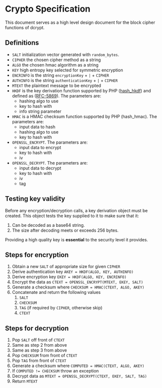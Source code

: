 # Crypto Specification

This document serves as a high level design document for the block cipher functions of dcrypt.

## Definitions
- `SALT` initialization vector generated with `random_bytes`.
- `CIPHER` the chosen cipher method as a string
- `ALGO` the chosen hmac algorithm as a string
- `KEY` high entropy key selected for symmetric encryption
- `ENCRINFO` is the string `encryptionKey` + `|` + `CIPHER`
- `AUTHINFO` is the string `authenticationKey` + `|` + `CIPHER`
- `MTEXT` the plaintext message to be encrypted
- `HKDF` is the key derivation function supported by PHP ([hash_hkdf](https://www.php.net/manual/en/function.hash-hkdf.php)) and defined as ([RFC-5869](https://tools.ietf.org/html/rfc5869)). The parameters are:
    - hashing algo to use
    - key to hash with
    - info string parameter
- `HMAC` is a HMAC checksum function supported by PHP (hash_hmac). The parameters are:
    - input data to hash
    - hashing algo to use
    - key to hash with
- `OPENSSL_ENCRYPT`. The parameters are:
    - input data to encrypt
    - key to hash with
    - iv
- `OPENSSL_DECRYPT`. The parameters are:
    - input data to decrypt
    - key to hash with
    - iv
    - tag

## Testing key validity
Before any encryption/decryption calls, a key derivation object must be created.
This object tests the key supplied to it to make sure that it:
1. Can be decoded as a base64 string.
1. The size after decoding meets or exceeds 256 bytes.

Providing a high quality key is __essential__ to the security level it provides.

## Steps for encryption
1. Obtain a new `SALT` of appropriate size for given `CIPHER`
1. Derive authentication key `AKEY = HKDF(ALGO, KEY, AUTHINFO)`
1. Derive encryption key `EKEY = HKDF(ALGO, KEY, ENCRINFO)`
1. Encrypt the data as `CTEXT = OPENSSL_ENCRYPT(MTEXT, EKEY, SALT)`
1. Generate a checksum where `CHECKSUM = HMAC(CTEXT, ALGO, AKEY)`
1. Concatenate and return the following values
    1. `SALT`
    1. `CHECKSUM`
    1. `TAG` (if required by `CIPHER`, otherwise skip)
    1. `CTEXT`
    
## Steps for decryption
1. Pop `SALT` off front of `CTEXT`
1. Same as step 2 from above
1. Same as step 3 from above
1. Pop `CHECKSUM` from front of `CTEXT`
1. Pop `TAG` from front of `CTEXT`
1. Generate a checksum where `COMPUTED = HMAC(CTEXT, ALGO, AKEY)`
1. If `COMPUTED != CHECKSUM` throw an exception
1. Decrypt data as `MTEXT = OPENSSL_DECRYPT(CTEXT, EKEY, SALT, TAG)`
1. Return `MTEXT`